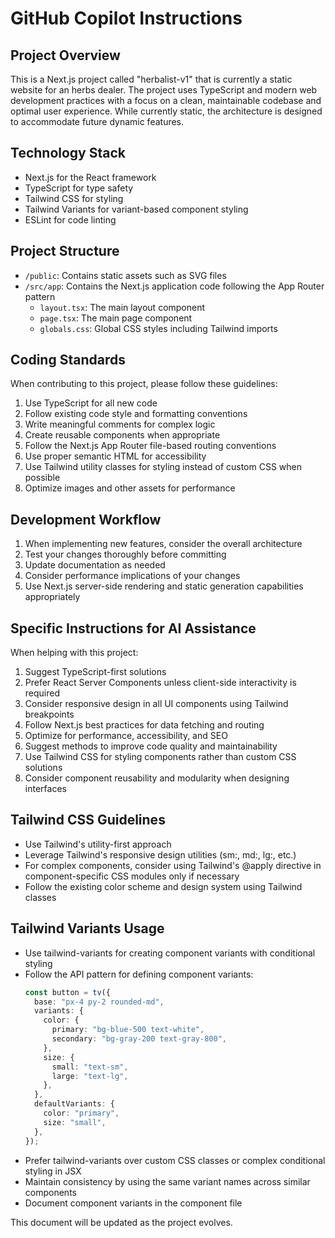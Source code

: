 # GitHub Copilot Instructions

## Project Overview

This is a Next.js project called "herbalist-v1" that is currently a static website for an herbs dealer. The project uses TypeScript and modern web development practices with a focus on a clean, maintainable codebase and optimal user experience. While currently static, the architecture is designed to accommodate future dynamic features.

## Technology Stack

- Next.js for the React framework
- TypeScript for type safety
- Tailwind CSS for styling
- Tailwind Variants for variant-based component styling
- ESLint for code linting

## Project Structure

- `/public`: Contains static assets such as SVG files
- `/src/app`: Contains the Next.js application code following the App Router pattern
  - `layout.tsx`: The main layout component
  - `page.tsx`: The main page component
  - `globals.css`: Global CSS styles including Tailwind imports

## Coding Standards

When contributing to this project, please follow these guidelines:

1. Use TypeScript for all new code
2. Follow existing code style and formatting conventions
3. Write meaningful comments for complex logic
4. Create reusable components when appropriate
5. Follow the Next.js App Router file-based routing conventions
6. Use proper semantic HTML for accessibility
7. Use Tailwind utility classes for styling instead of custom CSS when possible
8. Optimize images and other assets for performance

## Development Workflow

1. When implementing new features, consider the overall architecture
2. Test your changes thoroughly before committing
3. Update documentation as needed
4. Consider performance implications of your changes
5. Use Next.js server-side rendering and static generation capabilities appropriately

## Specific Instructions for AI Assistance

When helping with this project:

1. Suggest TypeScript-first solutions
2. Prefer React Server Components unless client-side interactivity is required
3. Consider responsive design in all UI components using Tailwind breakpoints
4. Follow Next.js best practices for data fetching and routing
5. Optimize for performance, accessibility, and SEO
6. Suggest methods to improve code quality and maintainability
7. Use Tailwind CSS for styling components rather than custom CSS solutions
8. Consider component reusability and modularity when designing interfaces

## Tailwind CSS Guidelines

- Use Tailwind's utility-first approach
- Leverage Tailwind's responsive design utilities (sm:, md:, lg:, etc.)
- For complex components, consider using Tailwind's @apply directive in component-specific CSS modules only if necessary
- Follow the existing color scheme and design system using Tailwind classes

## Tailwind Variants Usage

- Use tailwind-variants for creating component variants with conditional styling
- Follow the API pattern for defining component variants:
  ```typescript
  const button = tv({
    base: "px-4 py-2 rounded-md",
    variants: {
      color: {
        primary: "bg-blue-500 text-white",
        secondary: "bg-gray-200 text-gray-800",
      },
      size: {
        small: "text-sm",
        large: "text-lg",
      },
    },
    defaultVariants: {
      color: "primary",
      size: "small",
    },
  });
  ```
- Prefer tailwind-variants over custom CSS classes or complex conditional styling in JSX
- Maintain consistency by using the same variant names across similar components
- Document component variants in the component file

This document will be updated as the project evolves.
